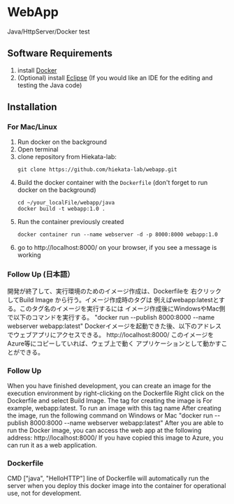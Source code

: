 WebApp
=========
Java/HttpServer/Docker test

Software Requirements
---------------
1. install [Docker](https://www.docker.com/get-started)
2. (Optional) install [Eclipse](https://www.eclipse.org) (If you would like an IDE for the editing and testing the Java code)

Installation
------------

### For Mac/Linux
1. Run docker on the background
1. Open terminal
1. clone repository from Hiekata-lab:
    ```
    git clone https://github.com/hiekata-lab/webapp.git
    ```
2. Build the docker container with the `Dockerfile` (don't forget to run docker on the background)
    ```
    cd ~/your_localFile/webapp/java
    docker build -t webapp:1.0 .
    ```
2. Run the container previously created
    ```
    docker container run --name webserver -d -p 8000:8000 webapp:1.0
    ```
2. go to http://localhost:8000/ on your browser, if you see a message is working

### Follow Up (日本語）
開発が終了して、実行環境のためのイメージ作成は、Dockerfileを
右クリックしてBuild Image から行う。イメージ作成時のタグは
例えばwebapp:latestとする。このタグ名のイメージを実行するには
イメージ作成後にWindowsやMac側で以下のコマンドを実行する。
"docker run --publish 8000:8000 --name webserver webapp:latest"
Dockerイメージを起動できた後、以下のアドレスでウェブアプリにアクセスできる。
http://localhost:8000/
このイメージをAzure等にコピーしていれば、ウェブ上で動く
アプリケーションとして動かすことができる。

### Follow Up
When you have finished development, you can create an image for the execution environment by right-clicking on the Dockerfile
Right click on the Dockerfile and select Build Image. The tag for creating the image is
For example, webapp:latest. To run an image with this tag name
After creating the image, run the following command on Windows or Mac
"docker run --publish 8000:8000 --name webserver webapp:latest"
After you are able to run the Docker image, you can access the web app at the following address:
http://localhost:8000/
If you have copied this image to Azure, you can run it as a web application.

### Dockerfile
CMD ["java", "HelloHTTP"] line of Dockerfile
will automatically run the server when you deploy
this docker image into the container for operational use, not for development.

